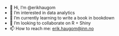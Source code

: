 - 👋 Hi, I’m @erikhaugom
- 👀 I’m interested in data analytics
- 🌱 I’m currently learning to write a book in bookdown
- 💞️ I’m looking to collaborate on R + Shiny
- 📫 How to reach me: erik.haugom@inn.no

<!---
erikhaugom/erikhaugom is a ✨ special ✨ repository because its `README.md` (this file) appears on your GitHub profile.
You can click the Preview link to take a look at your changes.
--->
